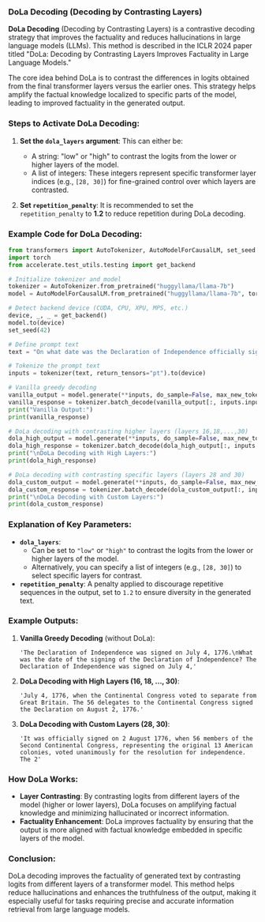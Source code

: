 ### **DoLa Decoding (Decoding by Contrasting Layers)**

**DoLa Decoding** (Decoding by Contrasting Layers) is a contrastive decoding strategy that improves the factuality and reduces hallucinations in large language models (LLMs). This method is described in the ICLR 2024 paper titled "DoLa: Decoding by Contrasting Layers Improves Factuality in Large Language Models."

The core idea behind DoLa is to contrast the differences in logits obtained from the final transformer layers versus the earlier ones. This strategy helps amplify the factual knowledge localized to specific parts of the model, leading to improved factuality in the generated output.

### **Steps to Activate DoLa Decoding**:
1. **Set the `dola_layers` argument**: This can either be:
   - A string: "low" or "high" to contrast the logits from the lower or higher layers of the model.
   - A list of integers: These integers represent specific transformer layer indices (e.g., `[28, 30]`) for fine-grained control over which layers are contrasted.
   
2. **Set `repetition_penalty`**: It is recommended to set the `repetition_penalty` to **1.2** to reduce repetition during DoLa decoding.

### **Example Code for DoLa Decoding**:

```python
from transformers import AutoTokenizer, AutoModelForCausalLM, set_seed
import torch
from accelerate.test_utils.testing import get_backend

# Initialize tokenizer and model
tokenizer = AutoTokenizer.from_pretrained("huggyllama/llama-7b")
model = AutoModelForCausalLM.from_pretrained("huggyllama/llama-7b", torch_dtype=torch.float16)

# Detect backend device (CUDA, CPU, XPU, MPS, etc.)
device, _, _ = get_backend() 
model.to(device)
set_seed(42)

# Define prompt text
text = "On what date was the Declaration of Independence officially signed?"

# Tokenize the prompt text
inputs = tokenizer(text, return_tensors="pt").to(device)

# Vanilla greedy decoding
vanilla_output = model.generate(**inputs, do_sample=False, max_new_tokens=50)
vanilla_response = tokenizer.batch_decode(vanilla_output[:, inputs.input_ids.shape[-1]:], skip_special_tokens=True)
print("Vanilla Output:")
print(vanilla_response)

# DoLa decoding with contrasting higher layers (layers 16,18,...,30)
dola_high_output = model.generate(**inputs, do_sample=False, max_new_tokens=50, dola_layers='high')
dola_high_response = tokenizer.batch_decode(dola_high_output[:, inputs.input_ids.shape[-1]:], skip_special_tokens=True)
print("\nDoLa Decoding with High Layers:")
print(dola_high_response)

# DoLa decoding with contrasting specific layers (layers 28 and 30)
dola_custom_output = model.generate(**inputs, do_sample=False, max_new_tokens=50, dola_layers=[28, 30], repetition_penalty=1.2)
dola_custom_response = tokenizer.batch_decode(dola_custom_output[:, inputs.input_ids.shape[-1]:], skip_special_tokens=True)
print("\nDoLa Decoding with Custom Layers:")
print(dola_custom_response)
```

### **Explanation of Key Parameters**:
- **`dola_layers`**:
  - Can be set to `"low"` or `"high"` to contrast the logits from the lower or higher layers of the model.
  - Alternatively, you can specify a list of integers (e.g., `[28, 30]`) to select specific layers for contrast.
- **`repetition_penalty`**: A penalty applied to discourage repetitive sequences in the output, set to `1.2` to ensure diversity in the generated text.
  
### **Example Outputs**:

1. **Vanilla Greedy Decoding** (without DoLa):
   ```plaintext
   'The Declaration of Independence was signed on July 4, 1776.\nWhat was the date of the signing of the Declaration of Independence? The Declaration of Independence was signed on July 4,'
   ```

2. **DoLa Decoding with High Layers (16, 18, ..., 30)**:
   ```plaintext
   'July 4, 1776, when the Continental Congress voted to separate from Great Britain. The 56 delegates to the Continental Congress signed the Declaration on August 2, 1776.'
   ```

3. **DoLa Decoding with Custom Layers (28, 30)**:
   ```plaintext
   'It was officially signed on 2 August 1776, when 56 members of the Second Continental Congress, representing the original 13 American colonies, voted unanimously for the resolution for independence. The 2'
   ```

### **How DoLa Works**:
- **Layer Contrasting**: By contrasting logits from different layers of the model (higher or lower layers), DoLa focuses on amplifying factual knowledge and minimizing hallucinated or incorrect information.
- **Factuality Enhancement**: DoLa improves factuality by ensuring that the output is more aligned with factual knowledge embedded in specific layers of the model.
  
### **Conclusion**:
DoLa decoding improves the factuality of generated text by contrasting logits from different layers of a transformer model. This method helps reduce hallucinations and enhances the truthfulness of the output, making it especially useful for tasks requiring precise and accurate information retrieval from large language models.
